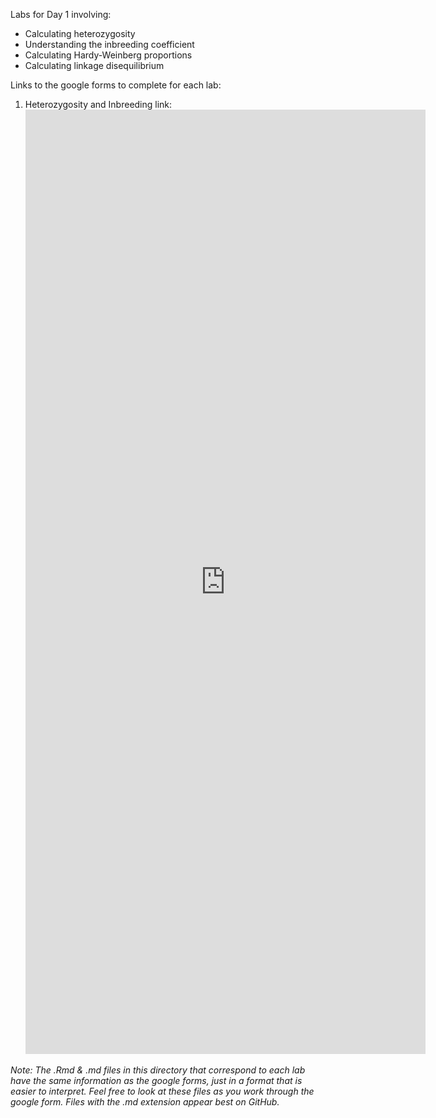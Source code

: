 Labs for Day 1 involving:
* Calculating heterozygosity
* Understanding the inbreeding coefficient
* Calculating Hardy-Weinberg proportions
* Calculating linkage disequilibrium

Links to the google forms to complete for each lab:
1. Heterozygosity and Inbreeding link: <iframe src="https://docs.google.com/forms/d/e/1FAIpQLSf5Pg9DG5A5pcKGk8jP1JdasU4fIveyU_Hyw_gtbvocedKmiA/viewform?embedded=true" width="640" height="1511" frameborder="0" marginheight="0" marginwidth="0">Loading...</iframe>


*Note: The .Rmd & .md files in this directory that correspond to each lab have the same information as the google forms, just in a format that is easier to interpret. Feel free to look at these files as you work through the google form. Files with the .md extension appear best on GitHub.*
